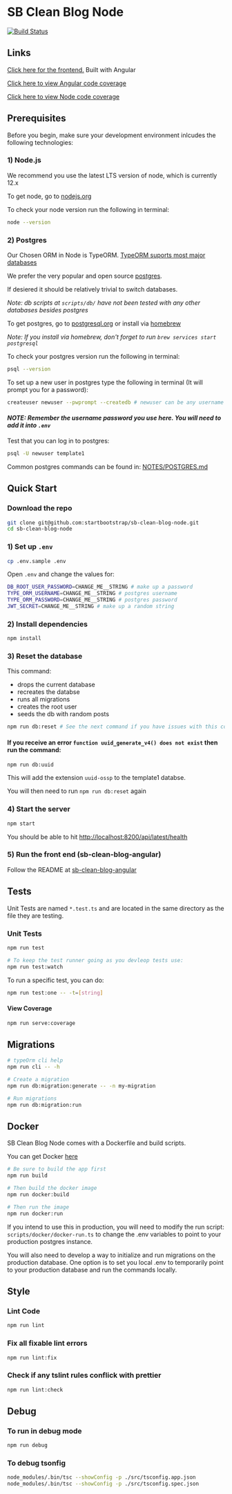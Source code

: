 # SB Clean Blog Node

[![Build Status](https://travis-ci.org/StartBootstrap/sb-clean-blog-node.svg?branch=master)](https://travis-ci.org/StartBootstrap/sb-clean-blog-node)

## Links

[Click here for the frontend.](https://github.com/StartBootstrap/sb-clean-blog-angular)
Built with Angular

[Click here to view Angular code coverage](https://sb-clean-blog.startbootstrap.com/coverage/sb-clean-blog-angular/index.html)

[Click here to view Node code coverage](https://sb-clean-blog.startbootstrap.com/coverage/sb-clean-blog-node/index.html)


## Prerequisites

Before you begin, make sure your development environment inlcudes the following technologies:

### 1) Node.js

We recommend you use the latest LTS version of node, which is currently 12.x

To get node, go to [nodejs.org](http://nodejs.org)

To check your node version run the following in terminal:

```bash
node --version
```

### 2) Postgres

Our Chosen ORM in Node is TypeORM. [TypeORM suports most major databases](https://typeorm.io/#/connection-options)

We prefer the very popular and open source [postgres](https://www.postgresql.org).

If desiered it should be relatively trivial to switch databases.

_Note: db scripts at `scripts/db/` have not been tested with any other databases besides postgres_

To get postgres, go to [postgresql.org](https://www.postgresql.org/download) or install via [homebrew](https://brew.sh/)

_Note: If you install via homebrew, don't forget to run `brew services start postgresql`_

To check your postgres version run the following in terminal:

```bash
psql --version
```

To set up a new user in postgres type the following in terminal (It will prompt you for a password):

```bash
createuser newuser --pwprompt --createdb # newuser can be any username you choose
```

#### _NOTE: Remember the username password you use here. You will need to add it into `.env`_

Test that you can log in to postgres:

```bash
psql -U newuser template1
```

Common postgres commands can be found in: [NOTES/POSTGRES.md](NOTES/POSTGRES.md)

## Quick Start

### Download the repo

```bash
git clone git@github.com:startbootstrap/sb-clean-blog-node.git
cd sb-clean-blog-node
```

### 1) Set up `.env`

```bash
cp .env.sample .env
```

Open `.env` and change the values for:

```bash
DB_ROOT_USER_PASSWORD=CHANGE_ME__STRING # make up a password
TYPE_ORM_USERNAME=CHANGE_ME__STRING # postgres username
TYPE_ORM_PASSWORD=CHANGE_ME__STRING # postgres password
JWT_SECRET=CHANGE_ME__STRING # make up a random string
```

### 2) Install dependencies

```bash
npm install
```

### 3) Reset the database

This command:

- drops the current database
- recreates the databse
- runs all migrations
- creates the root user
- seeds the db with random posts

```bash
npm run db:reset # See the next command if you have issues with this command
```

#### If you receive an error `function uuid_generate_v4() does not exist` then run the command:

```bash
npm run db:uuid
```

This will add the extension `uuid-ossp` to the template1 databse.

You will then need to run `npm run db:reset` again

### 4) Start the server

```bash
npm start
```

You should be able to hit <http://localhost:8200/api/latest/health>

### 5) Run the front end (sb-clean-blog-angular)

Follow the README at [sb-clean-blog-angular](https://github.com/StartBootstrap/sb-clean-blog-angular)

## Tests

Unit Tests are named `*.test.ts` and are located in the same directory as the file they are testing.

### Unit Tests

```bash
npm run test

# To keep the test runner going as you devleop tests use:
npm run test:watch
```

To run a specific test, you can do:

```bash
npm run test:one -- -t=[string]
```

#### View Coverage

```bash
npm run serve:coverage
```

## Migrations

```bash
# typeOrm cli help
npm run cli -- -h

# Create a migration
npm run db:migration:generate -- -n my-migration

# Run migrations 
npm run db:migration:run
```

## Docker

SB Clean Blog Node comes with a Dockerfile and build scripts.

You can get Docker [here](https://www.docker.com/get-started)

```bash
# Be sure to build the app first
npm run build

# Then build the docker image
npm run docker:build

# Then run the image
npm run docker:run
```

If you intend to use this in production, you will need to modify the run script:
`scripts/docker/docker-run.ts` to change the .env variables to point to your production postgres instance.

You will also need to develop a way to initialize and run migrations on the production database.
One option is to set you local .env to temporarily point to your production database and run the commands locally.

## Style

### Lint Code

```bash
npm run lint
```

### Fix all fixable lint errors

```bash
npm run lint:fix
```

### Check if any tslint rules conflick with prettier

```bash
npm run lint:check
```

## Debug 

### To run in debug mode

```bash
npm run debug
```

### To debug tsonfig

```bash
node_modules/.bin/tsc --showConfig -p ./src/tsconfig.app.json
node_modules/.bin/tsc --showConfig -p ./src/tsconfig.spec.json
```
